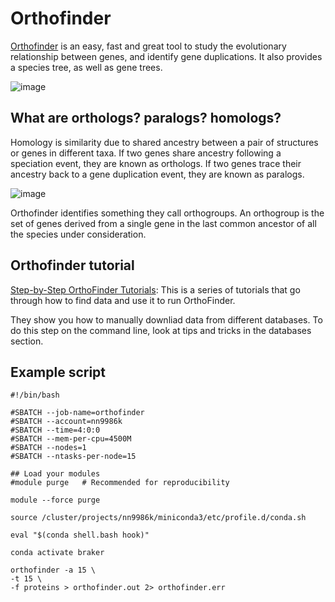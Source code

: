 
# Orthofinder

[Orthofinder](https://github.com/davidemms/OrthoFinder) is an easy, fast and great tool to study the evolutionary relationship between genes, and identify gene duplications. It also provides a species tree, as well as gene trees. 

![image](https://user-images.githubusercontent.com/46928237/191227132-3227f638-abd4-4804-9b91-fbc080c905d9.png)


## What are orthologs? paralogs? homologs? 
Homology is similarity due to shared ancestry between a pair of structures or genes in different taxa. If two genes share ancestry following a speciation event, they are known as orthologs. If two genes trace their ancestry back to a gene duplication event, they are known as paralogs.

![image](https://user-images.githubusercontent.com/46928237/193239122-33223055-afc8-4f47-91a1-3d341e18535f.png)

Orthofinder identifies something they call orthogroups. An orthogroup is the set of genes derived from a single gene in the last common ancestor of all the species under consideration.

## Orthofinder tutorial

[Step-by-Step OrthoFinder Tutorials](https://davidemms.github.io/menu/tutorials.html): This is a series of tutorials that go through how to find data and use it to run OrthoFinder. 

They show you how to manually downliad data from different databases. To do this step on the command line, look at tips and tricks in the databases section. 

## Example script
```
#!/bin/bash

#SBATCH --job-name=orthofinder
#SBATCH --account=nn9986k
#SBATCH --time=4:0:0
#SBATCH --mem-per-cpu=4500M
#SBATCH --nodes=1
#SBATCH --ntasks-per-node=15

## Load your modules
#module purge   # Recommended for reproducibility

module --force purge

source /cluster/projects/nn9986k/miniconda3/etc/profile.d/conda.sh

eval "$(conda shell.bash hook)"

conda activate braker

orthofinder -a 15 \
-t 15 \
-f proteins > orthofinder.out 2> orthofinder.err
```
